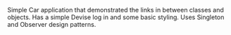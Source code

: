 Simple Car application that demonstrated the links in between classes and objects.
Has a simple Devise log in and some basic styling.
Uses Singleton and Observer design patterns.
